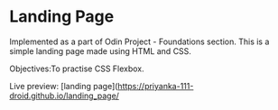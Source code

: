 # Landing Page

Implemented as a part of Odin Project - Foundations section.
This is a simple landing page made using HTML and CSS.

Objectives:To practise CSS Flexbox.

Live preview: [landing page](https://priyanka-111-droid.github.io/landing_page/
